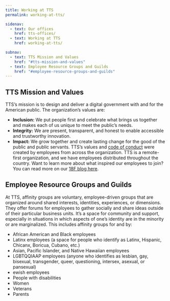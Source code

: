 ```yaml
---
title: Working at TTS
permalink: working-at-tts/

sidenav:
  - text: Our offices
    href: tts-offices/
  - text: Working at TTS
    href: working-at-tts/

subnav:
  - text: TTS Mission and Values
    href: "#tts-mission-and-values"
  - text: Employee Resource Groups and Guilds
    href: "#employee-resource-groups-and-guilds"
---
```


## TTS Mission and Values

TTS’s mission is to design and deliver a digital government with and for the
American public. The organization’s values are:

- **Inclusion:** We put people first and celebrate what brings us together and
  makes each of us unique to meet the public’s needs.
- **Integrity:** We are present, transparent, and honest to enable accessible
  and trustworthy innovation.
- **Impact:** We grow together and create lasting change for the good of the
  public and public servants. TTS’s values and
  [code of conduct](https://handbook.tts.gsa.gov/about-us/code-of-conduct/) were
  created by employees from across the organization. TTS is a remote-first
  organization, and we have employees distributed throughout the country. Want
  to learn more about what inspired our employees to join? You can read more on
  our
  [18F blog here](https://18f.gsa.gov/2021/05/11/we_asked_our_coworkers_why_did_you_join_18f/).

## Employee Resource Groups and Guilds

At TTS, affinity groups are voluntary, employee-driven groups that are organized
around shared interests, identities, experiences, or dimensions. They offer
forums for employees to gather socially and share ideas outside of their
particular business units. It’s a space for community and support, especially in
situations in which aspects of one’s identity are in the minority or are
marginalized. This includes affinity groups for and by:

- African American and Black employees
- Latinx employees (a space for people who identify as Latinx, Hispanic,
  Chicanx, Boricua, Cubano, etc.)
- Asian, Pacific Islander, and Native Hawaiian employees
- LGBTQQIAAP employees (anyone who identifies as lesbian, gay, bisexual,
  transgender, queer, questioning, intersex, asexual, or pansexual)
- ewish employees
- People with disabilities
- Women
- Veterans
- Parents
